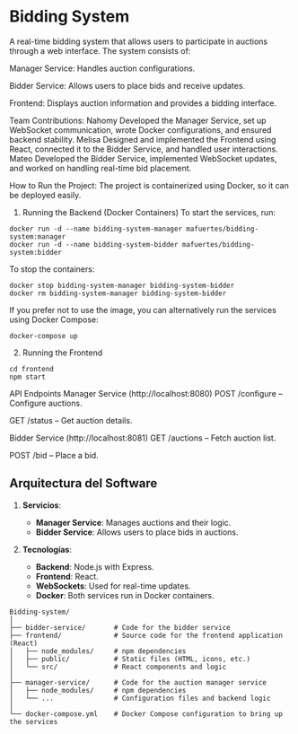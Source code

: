 # Bidding System

A real-time bidding system that allows users to participate in auctions through a web interface. The system consists of:

Manager Service: Handles auction configurations.

Bidder Service: Allows users to place bids and receive updates.

Frontend: Displays auction information and provides a bidding interface.


Team Contributions:
Nahomy	Developed the Manager Service, set up WebSocket communication, wrote Docker configurations, and ensured backend stability.
Melisa	Designed and implemented the Frontend using React, connected it to the Bidder Service, and handled user interactions.
Mateo	Developed the Bidder Service, implemented WebSocket updates, and worked on handling real-time bid placement.



How to Run the Project:
The project is containerized using Docker, so it can be deployed easily.

1. Running the Backend (Docker Containers)
To start the services, run:
```
docker run -d --name bidding-system-manager mafuertes/bidding-system:manager
docker run -d --name bidding-system-bidder mafuertes/bidding-system:bidder
```

To stop the containers:

```
docker stop bidding-system-manager bidding-system-bidder
docker rm bidding-system-manager bidding-system-bidder
```

If you prefer not to use the image, you can alternatively run the services using Docker Compose:
```
docker-compose up
```


2. Running the Frontend
```
cd frontend
npm start
```


API Endpoints
Manager Service (http://localhost:8080)
POST /configure – Configure auctions.

GET /status – Get auction details.

Bidder Service (http://localhost:8081)
GET /auctions – Fetch auction list.

POST /bid – Place a bid.

## Arquitectura del Software

1. **Servicios**:
   - **Manager Service**: Manages auctions and their logic.
   - **Bidder Service**: Allows users to place bids in auctions.

2. **Tecnologías**:
   - **Backend**: Node.js with Express.
   - **Frontend**: React.
   - **WebSockets**: Used for real-time updates.
   - **Docker**: Both services run in Docker containers.

```
Bidding-system/
│
├── bidder-service/       # Code for the bidder service
├── frontend/             # Source code for the frontend application (React)
│   ├── node_modules/     # npm dependencies
│   ├── public/           # Static files (HTML, icons, etc.)
│   └── src/              # React components and logic
│
├── manager-service/      # Code for the auction manager service
│   ├── node_modules/     # npm dependencies
│   └── ...               # Configuration files and backend logic
│
└── docker-compose.yml    # Docker Compose configuration to bring up the services

```
